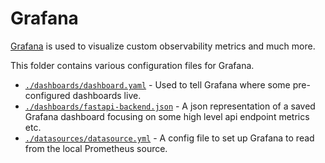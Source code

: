 # Grafana

[Grafana](https://github.com/grafana/grafana) is used to visualize custom
observability metrics and much more.

This folder contains various configuration files for Grafana.

- [`./dashboards/dashboard.yaml`](./dashboards/dashboard.yaml) - Used to tell
  Grafana where some pre-configured dashboards live.
- [`./dashboards/fastapi-backend.json`](./dashboards/fastapi-backend.json) - A
  json representation of a saved Grafana dashboard focusing on some high level
  api endpoint metrics etc.
- [`./datasources/datasource.yml`](./datasources/datasource.yml) - A config file
  to set up Grafana to read from the local Prometheus source.
